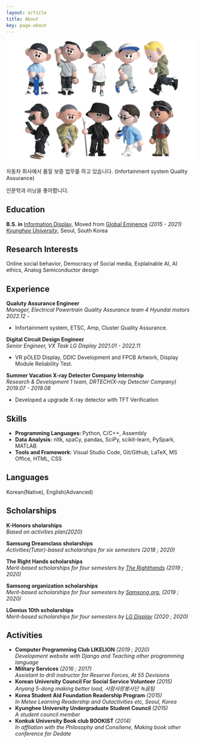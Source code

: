 ```yaml
---
layout: article
title: About
key: page-about
---
```


![welcome](assets/images/welcome.png)

자동차 회사에서 품질 보증 업무를 하고 있습니다. (Infortainment system Quality Assurance) <br>

인문학과 러닝을 좋아합니다. 

## Education
**B.S. in** [Information Display](https://display.khu.ac.kr/display/user/contents/view.do?menuNo=3500007), Moved from [Global Eminence](http://globaleminence.khu.ac.kr/) _(2015 - 2021)_ <br/>
[*Kyunghee University*](https://www.khu.ac.kr/eng/main/index.do), Seoul, South Korea


## Research Interests
Online social behavior, Democracy of Social media, Explainable AI, AI ethics, Analog Semiconductor design


## Experience
**Qualuty Assurance Engineer** <br/>
*Manager, Electrical Powertrain Quality Assurance team 4 Hyundai motors 2022.12 -*
  - Infortainment system, ETSC, Amp, Cluster Quality Assurance. 


**Digital Circuit Design Engineer** <br/>
*Senior Engineer, VX Task LG Display 2021.01 - 2022.11*
  - VR pOLED Display, DDIC Development and FPCB Artwork, Display Module Reliability Test. 

**Summer Vacation X-ray Detecter Company Internship** <br/>
*Research & Development 1 team, DRTECH(X-ray Detecter Company) 2019.07 - 2019.08*
  - Developed a upgrade X-ray detector with TFT Verification
 
## Skills

- **Programming Languages:** Python, C/C++, Assembly
- **Data Analysis:** nltk, spaCy, pandas, SciPy, scikit-learn, PySpark, MATLAB
- **Tools and Framework:** Visual Studio Code, Git/Github, LaTeX, MS Office, HTML, CSS

## Languages

Korean(Native), English(Advanced)


## Scholarships
**K-Honors sholarships**<br/>
_Based on activities plan(2020)_

**Samsung Dreamclass sholarships**<br/>
_Activities(Tutor)-based scholarships for six semesters (2018 ; 2020)_

**The Right Hands scholarships**<br/>
_Merit-based scholarships for four semesters by [The Righthands](http://www.therighthands.or.kr/) (2019 ; 2020)_

**Samsong organization scholarships**<br/>
_Merit-based scholarships for four semesters by [Samsong org.](http://www.samsong.org/info2.htm) (2019 ; 2020)_

**LGenius 10th scholarships**<br/>
_Merit-based scholarships for four semesters by [LG Display](https://www.lgdisplay.com/kor/company/employ/job-application/domestic-lgenius) (2020 ; 2020)_


## Activities

- **Computer Programming Club LIKELION** _(2019 ; 2020)_ <br/>
    _Development website with Django and Teaching other programming language_
- **Military Services** _(2016 ; 2017)_ <br/>
    _Assistant to drill instructor for Reserve Forces, At 55 Devisions_
- **Korean University Council For Social Service Volunteer** _(2015)_ <br/>
    _Anyang 5-dong making better load, 사람사랑봉사단 녹음팀_
- **Korea Student Aid Foundation Readership Program** _(2015)_ <br/>
    _In Metee Learning Readership and Outactivities etc, Seoul, Korea_
- **Kyunghee University Undergraduate Student Council** _(2015)_ <br/>
    _A student council member_
- **Konkuk University Book club BOOKIST** _(2014)_ <br/>
    _In affliation with the Philosophy and Consiliene, Making book other conference for Dedate_